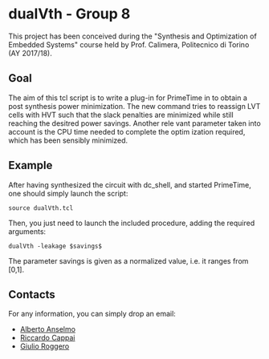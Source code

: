 # dualVth - Group 8
This project has been conceived during the "Synthesis and Optimization of Embedded Systems" course held by Prof. Calimera, Politecnico di Torino (AY 2017/18).

## Goal
The aim of this tcl script is to write a plug-in for PrimeTime in to obtain a post synthesis power minimization.
The new command tries to reassign LVT cells with HVT such that the slack penalties are minimized while still reaching the desitred power savings. Another rele
vant parameter taken into account is the CPU time needed to complete the optim
ization required, which has been sensibly minimized.

## Example
After having synthesized the circuit with dc\_shell, and started PrimeTime, one should simply launch the script:
```
source dualVth.tcl
```
Then, you just need to launch the included procedure, adding the required arguments:
```
dualVth -leakage $savings$
```
The parameter savings is given as a normalized value, i.e. it ranges from [0,1].

## Contacts
For any information, you can simply drop an email:
* [Alberto Anselmo](mailto:s251291@studenti.polito.it)
* [Riccardo Cappai](mailto:s251646@studenti.polito.it)
* [Giulio Roggero](mailto:s251311@studenti.polito.it)	
